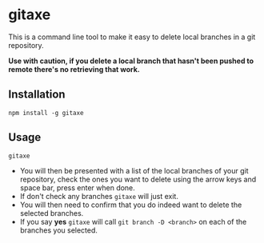 # gitaxe

This is a command line tool to make it easy to delete local branches in a git repository.

**Use with caution, if you delete a local branch that hasn't been pushed to remote there's no retrieving that work.**

## Installation

`npm install -g gitaxe`

## Usage

`gitaxe`

* You will then be presented with a list of the local branches of your git repository, check the ones you want to delete using the arrow keys and space bar, press enter when done.
* If don't check any branches `gitaxe` will just exit.
* You will then need to confirm that you do indeed want to delete the selected branches.
* If you say **yes** `gitaxe` will call `git branch -D <branch>` on each of the branches you selected.
